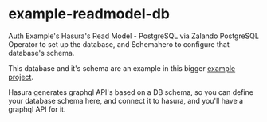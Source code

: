 # example-readmodel-db

Auth Example's Hasura's Read Model - PostgreSQL via Zalando PostgreSQL Operator to set up the database, and Schemahero to configure that database's schema.

This database and it's schema are an example in this bigger [example project](https://github.com/CloudNativeEntrepreneur/example-meta).

Hasura generates graphql API's based on a DB schema, so you can define your database schema here, and connect it to hasura, and you'll have a graphql API for it.

